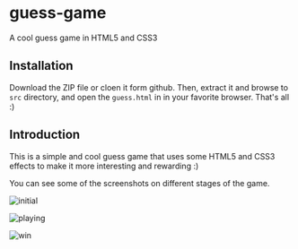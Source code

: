 guess-game
==========

A cool guess game in HTML5 and CSS3

Installation
------------
Download the ZIP file or cloen it form github. Then, extract it and browse to `src` directory, and open the `guess.html` in 
in your favorite browser. That's all :) 

Introduction
------------
This is a simple and cool guess game that uses some HTML5 and CSS3 effects to make it more interesting and rewarding :)

You can see some of the screenshots on different stages of the game.

![initial](https://raw.github.com/vahidR/guess-game/master/images/img1.jpg)

![playing](https://raw.github.com/vahidR/guess-game/master/images/img2.jpg)

![win](https://raw.github.com/vahidR/guess-game/master/images/img3.jpg)
